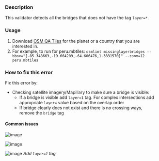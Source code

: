 ### Description

This validator detects all the bridges that does not have the tag `layer=*`.  

### Usage

1. Download [OSM QA Tiles](https://osmlab.github.io/osm-qa-tiles/) for the planet or a country that you are interested in. 
2. For example, to run for peru.mbtiles: `osmlint missinglayerbridges --bbox="[-85.348663,-19.664209,-64.606476,1.3831570]" --zoom=12 peru.mbtiles`

### How to fix this error

Fix this error by:

- Checking satellite imagery/Mapillary to make sure a bridge is visible:
  - If a bridge is visible add `layer=1` tag. For complex intersections add appropriate `layer=` value based on the overlap order
  - If bridge clearly does not exist and there is no crossing ways, remove the `bridge` tag

#### Common issues

![image](https://cloud.githubusercontent.com/assets/10425629/16427723/3bf762b6-3d34-11e6-90dc-9f64c7a551d9.png)

![image](https://cloud.githubusercontent.com/assets/10425629/16427764/78b34e2c-3d34-11e6-9ebd-0aa9d35ffc2c.png)

![image](https://cloud.githubusercontent.com/assets/10425629/16427843/ed02b1fa-3d34-11e6-9cff-4aa27e35683a.png)
_Add `layer=1` tag_
